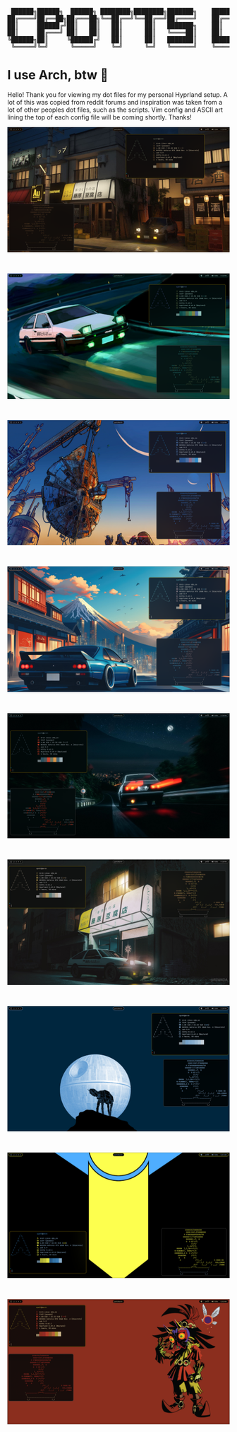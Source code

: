 <pre>
 ██████╗██████╗  ██████╗ ████████╗████████╗███████╗    ██████╗  ██████╗ ████████╗███████╗
██╔════╝██╔══██╗██╔═══██╗╚══██╔══╝╚══██╔══╝██╔════╝    ██╔══██╗██╔═══██╗╚══██╔══╝██╔════╝
██║     ██████╔╝██║   ██║   ██║      ██║   ███████╗    ██║  ██║██║   ██║   ██║   ███████╗
██║     ██╔═══╝ ██║   ██║   ██║      ██║   ╚════██║    ██║  ██║██║   ██║   ██║   ╚════██║
╚██████╗██║     ╚██████╔╝   ██║      ██║   ███████║    ██████╔╝╚██████╔╝   ██║   ███████║
 ╚═════╝╚═╝      ╚═════╝    ╚═╝      ╚═╝   ╚══════╝    ╚═════╝  ╚═════╝    ╚═╝   ╚══════╝
</pre>
# I use Arch, btw 

Hello! Thank you for viewing my dot files for my personal Hyprland setup. A lot of this was copied from reddit forums and inspiration was taken from a lot of other peoples dot files, such as the scripts. Vim config and ASCII art lining the top of each config file will be coming shortly. Thanks!

<img src = "/ignore/2025-06-25-235343_hyprshot.png"
		width="auto" height="auto" />

<br>

<img src = "/ignore/2025-06-25-235543_hyprshot.png"
		width="auto" height="auto" />

<br>

<img src = "/ignore/2025-06-25-235557_hyprshot.png"
		width="auto" height="auto" />

<br>

<img src = "/ignore/2025-06-25-235717_hyprshot.png"
		width="auto" height="auto" />

<br>

<img src = "/ignore/2025-06-25-235804_hyprshot.png"
        width="auto" height="auto" />

<br>

<img src = "/ignore/2025-06-25-235903_hyprshot.png"
        width="auto" height="auto" />

<br>

<img src = "/ignore/2025-06-25-235954_hyprshot.png"
        width="auto" height="auto" />

<br>

<img src = "/ignore/2025-06-26-000121_hyprshot.png"
        width="auto" height="auto" />

<br>

<img src = "/ignore/2025-06-26-000342_hyprshot.png"
        width="auto" height="auto" />

<br>
